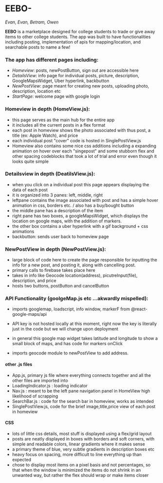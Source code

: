 # **EEBO**-
 _Evan, Evan, Betram, Owen_

**EEBO** is a marketplace designed for college students to trade or give away items to other college students. 
The app was built to have functionalities including posting, implementation of apis for mapping/location, and searchable posts to name a few!

### The app has different pages including:

  * _Homeview_: posts, newPostButton, sign out are accessible here
  * _DetailsView_: info page for individual posts, picture, description, GoogleMapsWidget, Uber hyperlink, backbutton
  * _NewPostView_: page meant for creating new posts, uploading photo, description, location etc
  * _StartPage_: welcome page with google login
  
### Homeview in depth (HomeView.js):
  * this page serves as the main hub for the entire app
  * it includes all the current posts in a flex format
  * each post in homeview shows the photo associated with thus post, a title (ex: Apple Watch), and price
  * each individual post "cover" code is hosted in SinglePostView.js
  * Homeview also contains some nice css additions including a expanding animation on hover over each "singepost" and some stubborn flex and other spacing codeblocks that took a lot of trial and error even though it looks quite simple

### Detailsview in depth (DeatilsView.js):
  * when you click on a individual post this page appears displaying the data of each post
  * it is organized into 3 panes: left, middle, right
  * leftpane contains the image associated with post and has a simple hover animation in css, borders etc. / also has a buy/bought button
  * the middle pane has a description of the item
  * right pane has two boxes, a googleMapsWidget, which displays the location on google maps, with the addition of markers. 
  * the other box contains a uber hyperlink with a gif background + css animations
  * backbutton: sends user back to homeview page

### NewPostView in depth (NewPostView.js):
  * large block of code here to create the page responsible for inputting the info for a new post, and posting it, along with cancelling post.
  * primary calls to firebase takes place here
  * takes in info like Geocode location(address), picutreInput(file), description, and price
  * hosts two buttons, postButton and cancelButton

### API Functionality (goolgeMap.js etc ...akwardly mispelled):
  * imports googlemap, loadscript, info window, markerF from @react-google-maps/api
  * API key is not hosted locally at this moment, right now the key is literally just in the code but we will change upon deployment
  * in general this google map widget takes latitude and longitude to show a small block of maps, and has code for markers onClick

  * imports geocode module to newPostView to add address.

#### other .js files
  * App.js, primary js file where everything connects together and all the other files are imported into
  * LoadingIndicator.js : loading indicator
  * Nav.js : meant to be the left pane navigation panel in HomeView high likelihood of scrapping
  * SearchBar.js : code for the search bar in homeview, works as intended
  * SinglePostView.js, code for the brief image,title,price view of each post in homeview

#### CSS
  * lots of little css details, most stuff is displayed using a flex/grid layout
  * posts are neatly displayed in boxes with borders and soft corners, with simple and readable colors, linear gradients where it makes sense
  * a primary theme of blue, very subtle gradients in description boxes etc
  * heavy focus on spacing, more difficult to line everything up than expected
  * chose to display most items on a pixel basis and not percentages, so that when the window is minimized the items do not shrink in an unwanted way, but rather the flex should wrap or make items closer


